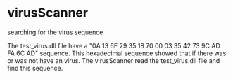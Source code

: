 # virusScanner
searching for the virus sequence 


The test_virus.dll file have a "0A 13 6F 29 35 18 70 00 03 35 42 73 9C AD FA 6C AD" sequence.
This hexadecimal sequence showed that if there was or was not have an virus.
The virusScanner read the test_virus.dll file and find this sequence.
